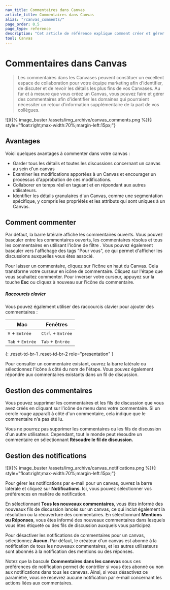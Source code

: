 ```yaml
---
nav_title: Commentaires dans Canvas
article_title: Commentaires dans Canvas
alias: "/canvas_comments/"
page_order: 0.5
page_type: reference
description: "Cet article de référence explique comment créer et gérer des commentaires dans vos canevas."
tool: Canvas
---
```


# Commentaires dans Canvas

> Les commentaires dans les Canvases peuvent constituer un excellent espace de collaboration pour votre équipe marketing afin d'identifier, de discuter et de revoir les détails les plus fins de vos Canvases. Au fur et à mesure que vous créez un Canvas, vous pouvez faire et gérer des commentaires afin d'identifier les domaines qui pourraient nécessiter un retour d'information supplémentaire de la part de vos collègues.

\![]({% image_buster /assets/img_archive/canvas_comments.png %}){: style="float:right;max-width:70%;margin-left:15px;"}

## Avantages

Voici quelques avantages à commenter dans votre canvas :
- Garder tous les détails et toutes les discussions concernant un canvas au sein d'un canvas
- Examiner les modifications apportées à un Canvas et encourager un processus d'approbation de ces modifications.
- Collaborer en temps réel en taguant et en répondant aux autres utilisateurs. 
- Identifier les détails granulaires d'un Canvas, comme une segmentation spécifique, y compris les propriétés et les attributs qui sont uniques à un Canvas.

## Comment commenter

Par défaut, la barre latérale affiche les commentaires ouverts. Vous pouvez basculer entre les commentaires ouverts, les commentaires résolus et tous les commentaires en utilisant l'icône de filtre <i class="fa-solid fa-sliders"></i>. Vous pouvez également basculer vers l'affichage des tags "Pour vous", ce qui permet d'afficher les discussions auxquelles vous êtes associé.

Pour laisser un commentaire, cliquez sur l'icône <i class="fas fa-comment"></i> en haut du Canvas. Cela transforme votre curseur en icône de commentaire. Cliquez sur l'étape que vous souhaitez commenter. Pour inverser votre curseur, appuyez sur la touche **Esc** ou cliquez à nouveau sur l'icône du commentaire. 

##### Raccourcis clavier

Vous pouvez également utiliser des raccourcis clavier pour ajouter des commentaires :

| Mac | Fenêtres |
| --- | --- |
| <kbd>⌘</kbd> + <kbd>Entrée</kbd> | <kbd>Ctrl</kbd> + <kbd>Entrée</kbd>|
| <kbd>Tab</kbd> + <kbd>Entrée</kbd> | <kbd>Tab</kbd> + <kbd>Entrée</kbd> |
{: .reset-td-br-1 .reset-td-br-2 role="presentation" }

Pour consulter un commentaire existant, ouvrez la barre latérale ou sélectionnez l'icône <i class="fas fa-comment"></i> à côté du nom de l'étape. Vous pouvez également répondre aux commentaires existants dans un fil de discussion. 

## Gestion des commentaires

Vous pouvez supprimer les commentaires et les fils de discussion que vous avez créés en cliquant sur l'icône de menu <i class="fa-solid fa-ellipsis-vertical"></i> dans votre commentaire. Si un cercle rouge apparaît à côté d'un commentaire, cela indique que le commentaire n'a pas été lu.

Vous ne pourrez pas supprimer les commentaires ou les fils de discussion d'un autre utilisateur. Cependant, tout le monde peut résoudre un commentaire en sélectionnant **Résoudre le fil de discussion.**

## Gestion des notifications

\![]({% image_buster /assets/img_archive/canvas_notifications.png %}){: style="float:right;max-width:70%;margin-left:15px;"}

Pour gérer les notifications par e-mail pour un canvas, ouvrez la barre latérale et cliquez sur <i class="fa-solid fa-bell"></i> **Notifications**. Ici, vous pouvez sélectionner vos préférences en matière de notification.

En sélectionnant **Tous les nouveaux commentaires**, vous êtes informé des nouveaux fils de discussion lancés sur un canvas, ce qui inclut également la résolution ou la réouverture des commentaires. En sélectionnant **Mentions ou Réponses**, vous êtes informé des nouveaux commentaires dans lesquels vous êtes étiqueté ou des fils de discussion auxquels vous participez.

Pour désactiver les notifications de commentaires pour un canvas, sélectionnez **Aucun.** Par défaut, le créateur d'un canvas est abonné à la notification de tous les nouveaux commentaires, et les autres utilisateurs sont abonnés à la notification des mentions ou des réponses.

Notez que la bascule **Commentaires dans les canevas** sous ces préférences de notification permet de contrôler si vous êtes abonné ou non aux notifications dans tous les canevas. Ainsi, si vous désactivez ce paramètre, vous ne recevrez aucune notification par e-mail concernant les actions liées aux commentaires.


